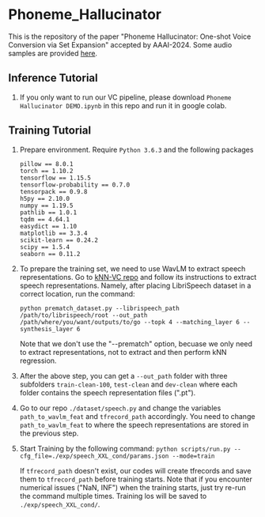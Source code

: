 # Phoneme_Hallucinator
This is the repository of the paper "Phoneme Hallucinator: One-shot Voice Conversion via Set Expansion" accepted by AAAI-2024. Some audio samples are provided [here](https://www.dropbox.com/scl/fi/by4l2uf1zy694paukl51k/audio_samples.pptx?rlkey=4nn42mpzm6ciprrymvxpr7d8s&dl=0).

## Inference Tutorial
1. If you only want to run our VC pipeline, please download `Phoneme Hallucinator DEMO.ipynb` in this repo and run it in google colab.
   
## Training Tutorial
1. Prepare environment. Require `Python 3.6.3` and the following packages
   ```
   pillow == 8.0.1
   torch == 1.10.2
   tensorflow == 1.15.5
   tensorflow-probability == 0.7.0
   tensorpack == 0.9.8
   h5py == 2.10.0
   numpy == 1.19.5
   pathlib == 1.0.1
   tqdm == 4.64.1
   easydict == 1.10
   matplotlib == 3.3.4
   scikit-learn == 0.24.2
   scipy == 1.5.4
   seaborn == 0.11.2
   ```
3. To prepare the training set, we need to use WavLM to extract speech representations. Go to [kNN-VC repo](https://github.com/bshall/knn-vc) and follow its instructions to extract speech representations. Namely, after placing LibriSpeech dataset in a correct location, run the command:

   `python prematch_dataset.py --librispeech_path /path/to/librispeech/root --out_path /path/where/you/want/outputs/to/go --topk 4 --matching_layer 6 --synthesis_layer 6`

   Note that we don't use the "--prematch" option, becuase we only need to extract representations, not to extract and then perform kNN regression.

4. After the above step, you can get a `--out_path` folder with three subfolders `train-clean-100`, `test-clean` and `dev-clean` where each folder contains the speech representation files (".pt").
5. Go to our repo `./dataset/speech.py` and change the variables `path_to_wavlm_feat` and `tfrecord_path` accordingly. You need to change `path_to_wavlm_feat` to where the speech representations are stored in the previous step.
6. Start Training by the following command: 
   `python scripts/run.py --cfg_file=./exp/speech_XXL_cond/params.json --mode=train`
   
   If `tfrecord_path` doesn't exist, our codes will create tfrecords and save them to `tfrecord_path` before training starts. Note that if you encounter numerical issues ("NaN, INF") when the training starts, just try re-run the command multiple times. Training los will be saved to `./exp/speech_XXL_cond/`.
